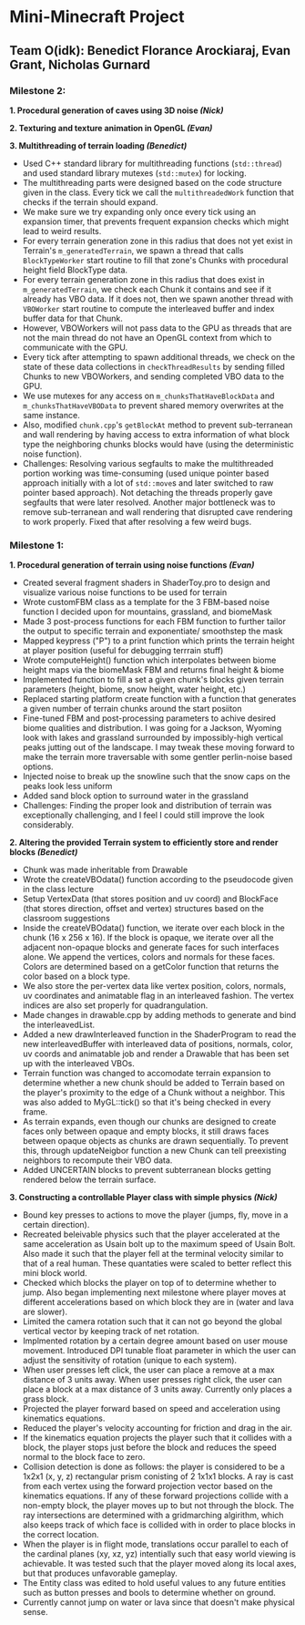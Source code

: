 # Mini-Minecraft Project
## Team O(idk): Benedict Florance Arockiaraj, Evan Grant, Nicholas Gurnard
### Milestone 2:
**1. Procedural generation of caves using 3D noise _(Nick)_**

**2. Texturing and texture animation in OpenGL _(Evan)_**

**3. Multithreading of terrain loading _(Benedict)_**
- Used C++ standard library for multithreading functions (`std::thread`) and used standard library mutexes (`std::mutex`) for locking.
- The multithreading parts were designed based on the code structure given in the class. Every tick we call the `multithreadedWork` function that checks if the terrain should expand.
- We make sure we try expanding only once every tick using an expansion timer, that prevents frequent expansion checks which might lead to weird results.
- For every terrain generation zone in this radius that does not yet exist in Terrain's `m_generatedTerrain`, we spawn a thread that calls `BlockTypeWorker` start routine to fill that zone's Chunks with procedural height field BlockType data. 
- For every terrain generation zone in this radius that does exist in `m_generatedTerrain`, we check each Chunk it contains and see if it already has VBO data. If it does not, then we spawn another thread with `VBOWorker` start routine to compute the interleaved buffer and index buffer data for that Chunk. 
- However, VBOWorkers will not pass data to the GPU as threads that are not the main thread do not have an OpenGL context from which to communicate with the GPU. 
- Every tick after attempting to spawn additional threads, we check on the state of these data collections in `checkThreadResults` by sending filled Chunks to new VBOWorkers, and sending completed VBO data to the GPU.
- We use mutexes for any access on `m_chunksThatHaveBlockData` and `m_chunksThatHaveVBOData` to prevent shared memory overwrites at the same instance.
- Also, modified `chunk.cpp`'s `getBlockAt` method to prevent sub-terranean and wall rendering by having access to extra information of what block type the neighboring chunks blocks would have (using the deterministic noise function).
- Challenges: Resolving various segfaults to make the multithreaded portion working was time-consuming (used unique pointer based approach initially with a lot of `std::move`s and later switched to raw pointer based approach). Not detaching the threads properly gave segfaults that were later resolved. Another major bottleneck was to remove sub-terranean and wall rendering that disrupted cave rendering to work properly. Fixed that after resolving a few weird bugs. 

### Milestone 1:

**1. Procedural generation of terrain using noise functions _(Evan)_**
- Created several fragment shaders in ShaderToy.pro to design and visualize various noise functions to be used for terrain
- Wrote customFBM class as a template for the 3 FBM-based noise function I decided upon for mountains, grassland, and biomeMask
- Made 3 post-process functions for each FBM function to further tailor the output to specific terrain and exponentiate/ smoothstep the mask
- Mapped keypress ("P") to a print function which prints the terrain height at player position (useful for debugging terrrain stuff)
- Wrote computeHeight() function which interpolates between biome height maps via the biomeMask FBM and returns final height & biome
- Implemented function to fill a set a given chunk's blocks given terrain parameters (height, biome, snow height, water height, etc.)
- Replaced starting platform create function with a function that generates a given number of terrain chunks around the start posiiton
- Fine-tuned FBM and post-processing parameters to achive desired biome qualities and distribution. I was going for a Jackson, Wyoming look with lakes and grassland surrounded by impossibly-high vertical peaks jutting out of the landscape. I may tweak these moving forward to make the terrain more traversable with some gentler perlin-noise based options.
- Injected noise to break up the snowline such that the snow caps on the peaks look less uniform
- Added sand block option to surround water in the grassland
- Challenges: Finding the proper look and distribution of terrain was exceptionally challenging, and I feel I could still improve the look considerably.

**2. Altering the provided Terrain system to efficiently store and render blocks _(Benedict)_**
- Chunk was made inheritable from Drawable
- Wrote the createVBOdata() function according to the pseudocode given in the class lecture
- Setup VertexData (that stores position and uv coord) and BlockFace (that stores direction, offset and vertex) structures based on the classroom suggestions
- Inside the createVBOdata() function, we iterate over each block in the chunk (16 x 256 x 16). If the block is opaque, we iterate over all the adjacent non-opaque blocks and generate faces for such interfaces alone. We append the vertices, colors and normals for these faces. Colors are determined based on a getColor function that returns the color based on a block type.
- We also store the per-vertex data like vertex position, colors, normals, uv coordinates and animatable flag in an interleaved fashion. The vertex indices are also set properly for quadrangulation.
- Made changes in drawable.cpp by adding methods to generate and bind the interleavedList.
- Added a new drawInterleaved function in the ShaderProgram to read the new interleavedBuffer with interleaved data of positions, normals, color, uv coords and animatable job and render a Drawable that has been set up with the interleaved VBOs.
- Terrain function was changed to accomodate terrain expansion to determine whether a new chunk should be added to Terrain based on the player's proximity to the edge of a Chunk without a neighbor. This was also added to MyGL::tick() so that it's being checked in every frame.
- As terrain expands, even though our chunks are designed to create faces only between opaque and empty blocks, it still draws faces between opaque objects as chunks are drawn sequentially. To prevent this, through updateNeigbor function a new Chunk can tell preexisting neighbors to recompute their VBO data.
- Added UNCERTAIN blocks to prevent subterranean blocks getting rendered below the terrain surface.

**3. Constructing a controllable Player class with simple physics _(Nick)_**
- Bound key presses to actions to move the player (jumps, fly, move in a certain direction).
- Recreated beleivable physics such that the player accelerated at the same acceleration as Usain bolt up to the maximum speed of Usain Bolt. Also made it such that the player fell at the terminal velocity similar to that of a real human. These quantaties were scaled to better reflect this mini block world.
- Checked which blocks the player on top of to determine whether to jump. Also began implementing next milestone where player moves at different accelerations based on which block they are in (water and lava are slower).
- Limited the camera rotation such that it can not go beyond the global vertical vector by keeping track of net rotation.
- Implmented rotation by a certain degree amount based on user mouse movement. Introduced DPI tunable float parameter in which the user can adjust the sensitivity of rotation (unique to each system).
- When user presses left click, the user can place a remove at a max distance of 3 units away. When user presses right click, the user can place a block at a max distance of 3 units away. Currently only places a grass block.
- Projected the player forward based on speed and acceleration using kinematics equations.
- Reduced the player's velocity accounting for friction and drag in the air.
- If the kinematics equation projects the player such that it collides with a block, the player stops just before the block and reduces the speed normal to the block face to zero.
- Collision detection is done as follows: the player is considered to be a 1x2x1 (x, y, z) rectangular prism conisting of 2 1x1x1 blocks. A ray is cast from each vertex using the forward projection vector based on the kinematics equations. If any of these forward projections collide with a non-empty block, the player moves up to but not through the block. The ray intersections are determined with a gridmarching algirithm, which also keeps track of which face is collided with in order to place blocks in the correct location.
- When the player is in flight mode, translations occur parallel to each of the cardinal planes (xy, xz, yz) intentially such that easy world viewing is achievable. It was tested such that the player moved along its local axes, but that produces unfavorable gameplay.
- The Entity class was edited to hold useful values to any future entities such as button presses and bools to determine whether on ground.  
- Currently cannot jump on water or lava since that doesn't make physical sense.